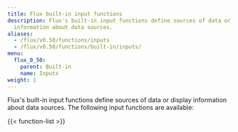 ```yaml
---
title: Flux built-in input functions
description: Flux's built-in input functions define sources of data or or display
  information about data sources.
aliases:
  - /flux/v0.50/functions/inputs
  - /flux/v0.50/functions/built-in/inputs/
menu:
  flux_0_50:
    parent: Built-in
    name: Inputs
weight: 1
---
```


Flux's built-in input functions define sources of data or display information about data sources.
The following input functions are available:

{{< function-list >}}
